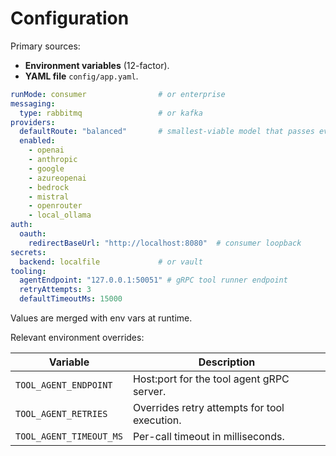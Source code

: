 # Configuration

Primary sources:
- **Environment variables** (12-factor).
- **YAML file** `config/app.yaml`.

```yaml
runMode: consumer                # or enterprise
messaging:
  type: rabbitmq                 # or kafka
providers:
  defaultRoute: "balanced"       # smallest-viable model that passes evals
  enabled:
    - openai
    - anthropic
    - google
    - azureopenai
    - bedrock
    - mistral
    - openrouter
    - local_ollama
auth:
  oauth:
    redirectBaseUrl: "http://localhost:8080"  # consumer loopback
secrets:
  backend: localfile             # or vault
tooling:
  agentEndpoint: "127.0.0.1:50051" # gRPC tool runner endpoint
  retryAttempts: 3
  defaultTimeoutMs: 15000
```

Values are merged with env vars at runtime.

Relevant environment overrides:

| Variable | Description |
| --- | --- |
| `TOOL_AGENT_ENDPOINT` | Host:port for the tool agent gRPC server. |
| `TOOL_AGENT_RETRIES` | Overrides retry attempts for tool execution. |
| `TOOL_AGENT_TIMEOUT_MS` | Per-call timeout in milliseconds. |
